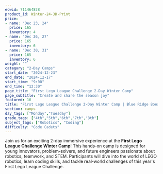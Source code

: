 ```yaml
---
ecwid: 711464828
product_id: Winter-24-3D-Print
price:
- name: "Dec 23, 24"
  price: 165
  inventory: 4
- name: "Dec 26, 27"
  price: 165
  inventory: 6
- name: "Dec 30, 31"
  price: 165
  inventory: 6
weight: ""
category: "2-Day Camps"
start_date: "2024-12-23"
end_date: "2024-12-17"
start_time: "9:00"
end_time: "12:30"
page_title: "First Lego League Challenge 2-Day Winter Camp"
page_subtitle: "Create and share the season joy"
featured: 10
title: "First Lego League Challenge 2-Day Winter Camp | Blue Ridge Boost"
section: camps
day_tags: ["Monday","Tuesday"]
grade_tags: ["4th","5th","6th","7th","8th"]
subject_tags: ["Robotics", "Coding"]
difficulty: "Code Cadets"
---
```

<p>Join us for an exciting 2-day immersive experience at the <strong>First Lego League Challenge Winter Camp</strong>! This hands-on camp is designed for young innovators, problem-solvers, and future engineers passionate about robotics, teamwork, and STEM. Participants will dive into the world of LEGO robotics, learn coding skills, and tackle real-world challenges of this year's First Lego League Challenge.</p>
